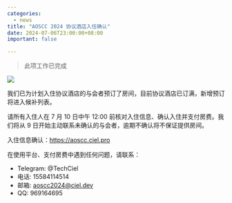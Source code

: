 ```yaml
---
categories:
  - news
title: "AOSCC 2024 协议酒店入住确认"
date: 2024-07-06T23:00:00+08:00
important: false

---
```


>此项工作已完成

![](/assets/news/coffee-break/20240623/imgs/aoscc-2024-jlu.png)

我们已为计划入住协议酒店的与会者预订了房间，目前协议酒店已订满，新增预订将进入候补列表。

请所有入住人在 7 月 10 日中午 12:00 前核对入住信息、确认入住并支付房费。我们将从 9 日开始主动联系未确认的与会者，逾期不确认将不保证提供房间。

入住信息确认：https://aoscc.ciel.pro

在使用平台、支付房费中遇到任何问题，请联系：

- Telegram: @TechCiel
- 电话: 15584114514
- 邮箱: aoscc2024@ciel.dev
- QQ: 969164695
